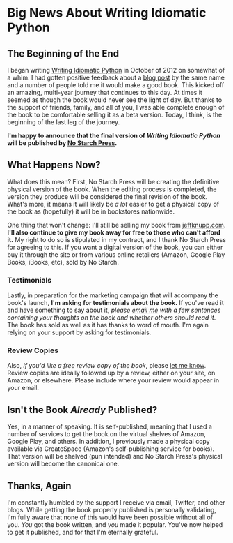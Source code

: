 # Big News About Writing Idiomatic Python

## The Beginning of the End

I began writing [Writing Idiomatic Python](https://www.jeffknupp.com/writing-idiomatic-python-ebook)
in October of 2012 on somewhat of a whim. I had gotten positive feedback about a
[blog post](http://www.jeffknupp.com/blog/2012/10/04/writing-idiomatic-python/) by the same name
and a number of people told me it would make a good book. This kicked off an
amazing, multi-year journey that continues to this day. At times it seemed as
though the book would never see the light of day. But thanks to the support of
friends, family, and all of you, I was able complete enough of the book to be
comfortable selling it as a beta version. Today, I think, is the beginning 
of the last leg of the journey.

**I'm happy to announce that the final version of *Writing Idiomatic Python* will be published by [No Starch Press](http://www.nostarch.com).**

<!--more-->

## What Happens Now?

What does this mean? First, No Starch Press will be creating the definitive physical version of the book. 
When the editing process is completed, the version they produce will be
considered the final revision of the book. What's more, it means it will likely
be *a lot* easier to get a physical copy of the book as (hopefully) it will be
in bookstores nationwide.

One thing that won't change: I'll still be selling my book from
[jeffknupp.com](https://www.jeffknupp.com/writing-idiomatic-python-ebook).
**I'll also continue to give my book away for free to those who can't afford it.**
My right to do so is stipulated in my contract, and I thank No Starch Press for
agreeing to this. If you want a digital version of the book, you can either buy
it through the site or from various online retailers (Amazon, Google Play Books, iBooks, etc),
sold by No Starch. 

### Testimonials

Lastly, in preparation for the marketing campaign that will accompany the book's
launch, **I'm asking for testimonials about the book.** If you've read it and
have something to say about it, *please [email me](mailto:jeff@jeffknupp.com) with a few sentences containing your thoughts on the book and whether others should read it*. The book has sold as well as it has thanks to
word of mouth. I'm again relying on your support by asking for testimonials.

### Review Copies

Also, *if you'd like a free review copy of the book*, please [let me know](mailto:jeff@jeffknupp.com). Review copies
are ideally followed up by a review, either on your site, on Amazon, or
elsewhere. Please include where your review would appear in your email.

## Isn't the Book *Already* Published?

Yes, in a manner of speaking. It is self-published, meaning that I used a
number of services to get the book on the virtual shelves of Amazon, Google
Play, and others. In addition, I previously made a physical copy available via CreateSpace
(Amazon's self-publishing service for books). That version will be shelved (pun
intended) and No Starch Press's physical version will become the canonical
one.

## Thanks, Again

I'm constantly humbled by the support I receive via email, Twitter, and other
blogs. While getting the book properly published is personally validating, I'm fully 
aware that none of this would have been possible without all of you. *You* got
the book written, and *you* made it popular. You've now helped to get it
published, and for that I'm eternally grateful.
